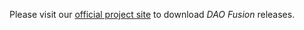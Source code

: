Please visit our [official project site](http://opensource.anasoft.com/daofusion-site/download.html) to download _DAO Fusion_ releases.